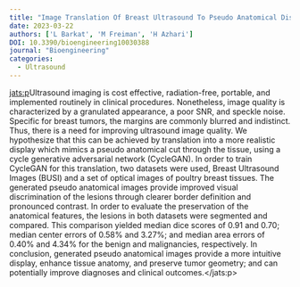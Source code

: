 ```yaml
---
title: "Image Translation Of Breast Ultrasound To Pseudo Anatomical Display By Cyclegan"
date: 2023-03-22
authors: ['L Barkat', 'M Freiman', 'H Azhari']
DOI: 10.3390/bioengineering10030388
journal: "Bioengineering"
categories: 
  - Ultrasound
---
```

<jats:p>Ultrasound imaging is cost effective, radiation-free, portable, and implemented routinely in clinical procedures. Nonetheless, image quality is characterized by a granulated appearance, a poor SNR, and speckle noise. Specific for breast tumors, the margins are commonly blurred and indistinct. Thus, there is a need for improving ultrasound image quality. We hypothesize that this can be achieved by translation into a more realistic display which mimics a pseudo anatomical cut through the tissue, using a cycle generative adversarial network (CycleGAN). In order to train CycleGAN for this translation, two datasets were used, Breast Ultrasound Images (BUSI) and a set of optical images of poultry breast tissues. The generated pseudo anatomical images provide improved visual discrimination of the lesions through clearer border definition and pronounced contrast. In order to evaluate the preservation of the anatomical features, the lesions in both datasets were segmented and compared. This comparison yielded median dice scores of 0.91 and 0.70; median center errors of 0.58% and 3.27%; and median area errors of 0.40% and 4.34% for the benign and malignancies, respectively. In conclusion, generated pseudo anatomical images provide a more intuitive display, enhance tissue anatomy, and preserve tumor geometry; and can potentially improve diagnoses and clinical outcomes.</jats:p>
            